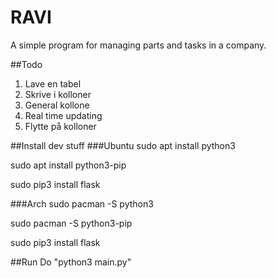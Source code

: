 # RAVI

A simple program for managing parts and tasks in a company.


##Todo
1. Lave en tabel
2. Skrive i kolloner
3. General kollone
4. Real time updating
5. Flytte på kolloner


##Install dev stuff
###Ubuntu
sudo apt install python3

sudo apt install python3-pip

sudo pip3 install flask

###Arch
sudo pacman -S python3

sudo pacman -S python3-pip

sudo pip3 install flask


##Run
Do "python3 main.py"
